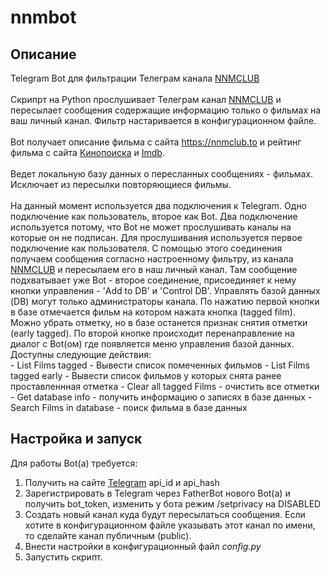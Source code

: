# nnmbot
## Описание
Telegram Bot для фильтрации Телеграм канала [NNMCLUB](t.me/nnmclubtor)  <br> <br>
	Скрипрт на Python прослушивает Телеграм канал [NNMCLUB](t.me/nnmclubtor) и пересылает сообщения содержащие информацию 
только о фильмах на ваш личный канал. Фильтр настаривается в конфигурационном файле. <br><br> 
	Bot получает описание фильма с сайта https://nnmclub.to и рейтинг фильма с сайта [Кинопоиска](https://www.kinopoisk.ru) и [Imdb](https://www.imdb.com).<br><br>
	Ведет локальную базу данных о пересланных сообщениях - фильмах.<br>
Исключает из пересылки повторяющиеся фильмы.<br><br>
	На данный момент используется два подключения к Telegram. Одно подключение как пользователь, второе как Bot. Два подключение используется потому, что Bot не может прослушивать каналы на которые он не подписан. Для прослушивания используется первое подключение как пользователя. С помощью этого соединения получаем сообщения согласно настроенному фильтру, из канала [NNMCLUB](t.me/nnmclubtor) и пересылаем его в наш личный канал. Там сообщение подхватывает уже Bot - второе соединение, присоединяет к нему кнопки управления - 'Add to DB' и 'Control DB'. Управлять базой данных (DB) могут только администраторы канала. По нажатию первой кнопки в базе отмечается фильм на котором нажата кнопка (tagged film). Можно убрать отметку, но в базе останется признак снятия отметки (early tagged). По второй кнопке происходит перенаправление  на диалог с Bot(ом) где появляется меню управления базой данных. Доступны следующие действия:  
	- List Films tagged - Вывести список помеченных фильмов
	- List Films tagged early - Вывести список  фильмов у которых снята ранее проставленнная отметка
	- Clear all tagged Films - очистить все отметки
	- Get database info - получить информацию о записях в базе данных
	- Search Films in database - поиск фильма в базе данных

## Настройка и запуск

Для работы Bot(а) требуется:
1. Получить на сайте [Telegram](https://my.telegram.org) api_id и api_hash
2. Зарегистрировать в Telegram через FatherBot нового Bot(a) и получить bot_token, изменить у бота режим /setprivacy на DISABLED
3. Создать новый канал куда будут пересылаться сообщения. Если хотите в конфигурационном файле указывать этот канал по имени, то сделайте канал публичным (public). 
4. Внести настройки в конфигурационный файл *config.py*  
5. Запустить скрипт.

